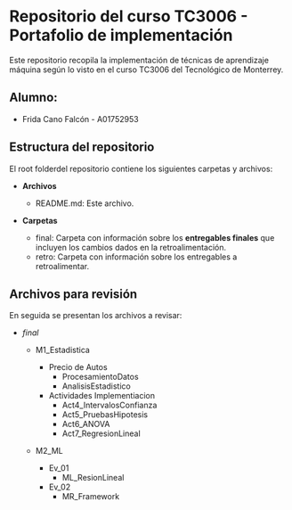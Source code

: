 # Repositorio del curso TC3006 - Portafolio de implementación
Este repositorio recopila la implementación de técnicas de aprendizaje máquina según lo visto en el curso TC3006 del Tecnológico de Monterrey.

## Alumno:
  * Frida Cano Falcón - A01752953
 
## Estructura del repositorio
El root folderdel repositorio contiene los siguientes carpetas y archivos:

* **Archivos**
  * README.md: Este archivo.

* **Carpetas**
  * final: Carpeta con información sobre los **entregables finales** que incluyen los cambios dados en la retroalimentación.
  * retro: Carpeta con información sobre los entregables a retroalimentar.

## Archivos para revisión
En seguida se presentan los archivos a revisar: 

* *final*
   * M1_Estadistica
       * Precio de Autos
          * ProcesamientoDatos
          * AnalisisEstadistico
       * Actividades Implementiacion
          * Act4_IntervalosConfianza
          * Act5_PruebasHipotesis
          * Act6_ANOVA
          * Act7_RegresionLineal
            
   * M2_ML
       * Ev_01
          * ML_ResionLineal
       * Ev_02 
          * MR_Framework
